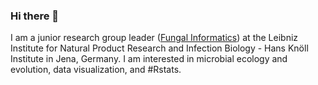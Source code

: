 ### Hi there 👋

I am a junior research group leader ([Fungal Informatics](https://www.leibniz-hki.de/en/fungal-informatics.html)) at the Leibniz Institute for Natural Product Research and Infection Biology - Hans Knöll Institute in Jena, Germany. I am interested in microbial ecology and evolution, data visualization, and #Rstats.


<!--
**ameliabedelia/ameliabedelia** is a ✨ _special_ ✨ repository because its `README.md` (this file) appears on your GitHub profile.

Here are some ideas to get you started:

- 🔭 I’m currently working on ...
- 🌱 I’m currently learning ...
- 👯 I’m looking to collaborate on ...
- 🤔 I’m looking for help with ...
- 💬 Ask me about ...
- 📫 How to reach me: ...
- 😄 Pronouns: ...
- ⚡ Fun fact: ...
-->
